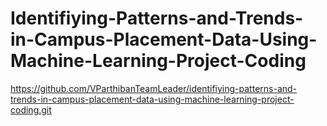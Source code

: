 # Identifiying-Patterns-and-Trends-in-Campus-Placement-Data-Using-Machine-Learning-Project-Coding
https://github.com/VParthibanTeamLeader/identifiying-patterns-and-trends-in-campus-placement-data-using-machine-learning-project-coding.git
  
